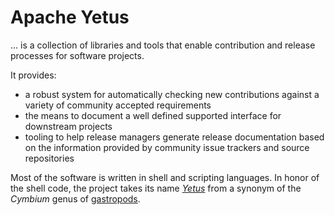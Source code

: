 <!---
  Licensed to the Apache Software Foundation (ASF) under one
  or more contributor license agreements.  See the NOTICE file
  distributed with this work for additional information
  regarding copyright ownership.  The ASF licenses this file
  to you under the Apache License, Version 2.0 (the
  "License"); you may not use this file except in compliance
  with the License.  You may obtain a copy of the License at

    http://www.apache.org/licenses/LICENSE-2.0

  Unless required by applicable law or agreed to in writing,
  software distributed under the License is distributed on an
  "AS IS" BASIS, WITHOUT WARRANTIES OR CONDITIONS OF ANY
  KIND, either express or implied.  See the License for the
  specific language governing permissions and limitations
  under the License.
-->

<div class="masthead">
  <div class="jumbotron">
          <h1>Apache Yetus</h1>
    <div>
      <p>... is a collection of libraries and tools that enable contribution and release processes for software projects.</p>
    </div>
  </div>
</div>

It provides:

* a robust system for automatically checking new contributions against a variety of community accepted requirements
* the means to document a well defined supported interface for downstream projects
* tooling to help release managers generate release documentation based on the information provided by community issue trackers and source repositories

Most of the software is written in shell and scripting languages.  In honor of the shell code, the project takes its name
*[Yetus](http://www.marinespecies.org/aphia.php?p=taxdetails&id=385438)* from a synonym of the *Cymbium* genus
of [gastropods](https://en.wikipedia.org/wiki/Gastropoda).
